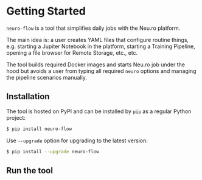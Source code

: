 # Getting Started

`neuro-flow` is a tool that simplifies daily jobs with the Neu.ro platform.  
  
The main idea is: a user creates YAML files that configure routine things, e.g. starting a Jupiter Notebook in the platform, starting a Training Pipeline, opening a file browser for Remote Storage, etc., etc.

The tool builds required Docker images and starts Neu.ro job under the hood but avoids a user from typing all required `neuro` options and managing the pipeline scenarios manually.

## Installation

The tool is hosted on PyPI and can be installed by `pip` as a regular Python project:

```bash
$ pip install neuro-flow
```

Use `--upgrade` option for upgrading to the latest version:

```bash
$ pip install --upgrade neuro-flow
```

## Run the tool



